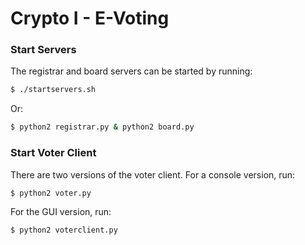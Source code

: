 # Crypto I - E-Voting

### Start Servers

The registrar and board servers can be started by running:

```bash
$ ./startservers.sh
```

Or:

```bash
$ python2 registrar.py & python2 board.py
```

### Start Voter Client

There are two versions of the voter client. For a console version, run:

```bash
$ python2 voter.py
```

For the GUI version, run:

```bash
$ python2 voterclient.py
```
